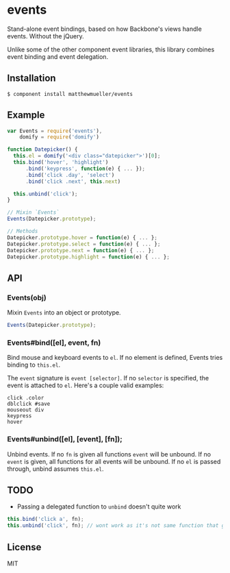 # events

Stand-alone event bindings, based on how Backbone's views handle events. Without the jQuery.

Unlike some of the other component event libraries, this library combines event binding and event delegation.

## Installation

    $ component install matthewmueller/events

## Example

```js
var Events = require('events'),
    domify = require('domify')

function Datepicker() {
  this.el = domify('<div class="datepicker">')[0];
  this.bind('hover', 'highlight')
      .bind('keypress', function(e) { ... });
      .bind('click .day', 'select')
      .bind('click .next', this.next)

  this.unbind('click');
}

// Mixin `Events`
Events(Datepicker.prototype);

// Methods
Datepicker.prototype.hover = function(e) { ... };
Datepicker.prototype.select = function(e) { ... };
Datepicker.prototype.next = function(e) { ... };
Datepicker.prototype.highlight = function(e) { ... };
```

## API

### Events(obj)

Mixin `Events` into an object or prototype.

```js
Events(Datepicker.prototype);
```

### Events#bind([el], event, fn)

Bind mouse and keyboard events to `el`. If no element is defined, Events tries binding to `this.el`.

The `event` signature is `event [selector]`. If no `selector` is specified, the event is attached to `el`. Here's a couple valid examples:

```
click .color
dblclick #save
mouseout div
keypress
hover
```

### Events#unbind([el], [event], [fn]);

Unbind events. If no `fn` is given all functions `event` will be unbound. If no `event` is given, all  functions for all events will be unbound. If no `el` is passed through, unbind assumes `this.el`.

## TODO

* Passing a delegated function to `unbind` doesn't quite work

```js
this.bind('click a', fn);
this.unbind('click', fn); // wont work as it's not same function that gets attached.
```

## License

  MIT
